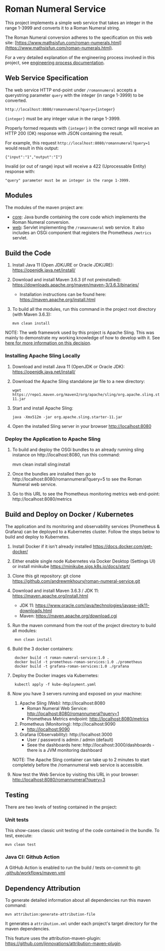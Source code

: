 # Roman Numeral Service

This project implements a simple web service that takes an integer in the range 1-3999 and converts it to a Roman Numeral string.

The Roman Numeral conversion adheres to the specification on this web site: [https://www.mathsisfun.com/roman-numerals.html](https://www.mathsisfun.com/roman-numerals.html).

For a very detailed explanation of the engineering process involved in this project, see [engineering process documentation](engineering-process.md).

## Web Service Specification
The web service HTTP end-point under ``/romannumeral`` accepts a querystring parameter ``query`` with the integer (in range 1-3999) to be converted.

	http://localhost:8080/romannumeral?query={integer}

``{integer}`` must be any integer value in the range 1-3999.

Properly formed requests with ``{integer}`` in the correct range will receive an HTTP 200 (OK) response with JSON containing the result.

For example, this request ``http://localhost:8080/romannumeral?query=1`` would result in this output:
	
	{"input":"1","output":"I"}

Invalid (or out of range) input will receive a 422 (Uprocessable Entity) response with:

	"query" parameter must be an integer in the range 1-3999.


## Modules

The modules of the maven project are:

* [core](roman-numeral-service.core): Java bundle containing the core code which implements the Roman Numeral conversion.
* [web](roman-numeral-service.web): Servlet implementing the `/romannumeral` web service.  It also includes an OSGi component that registers the Prometheus `/metrics` servlet.

## Build the Code
1. Install Java 11 (Open JDK/JRE or Oracle JDK/JRE): https://openjdk.java.net/install/
2. Download and install Maven 3.6.3 (if not preinstalled): https://downloads.apache.org/maven/maven-3/3.6.3/binaries/
   * Installation instructions can be found here: https://maven.apache.org/install.html
4. To build all the modules, run this command in the project root directory (with Maven 3.6.3):

       mvn clean install

NOTE: The web framework used by this project is Apache Sling.  This was mainly to demonstrate my working knowledge of how to develop with it.  See [here for more information on this decision](engineering-process.md#web-framework).

### Installing Apache Sling Locally

1. Download and install Java 11 (OpenJDK or Oracle JDK): https://openjdk.java.net/install/
2. Download the Apache Sling standalone jar file to a new directory:

       wget https://repo1.maven.org/maven2/org/apache/sling/org.apache.sling.starter/11/org.apache.sling.starter-11.jar

3. Start and install Apache Sling:
       
       java -Xmx512m -jar org.apache.sling.starter-11.jar
       
4. Open the installed Sling server in your browser [http://localhost:8080](http://localhost:8080)

### Deploy the Application to Apache Sling

1. To build and deploy the OSGi bundles to an already running sling instance on http://localhost:8080, run this command:

    mvn clean install sling:install

2. Once the bundles are installed then go to http://localhost:8080/romannumeral?query=5 to see the Roman Numeral web service.
3. Go to this URL to see the Prometheus monitoring metrics web end-point: http://localhost:8080/metrics

## Build and Deploy on Docker / Kubernetes
The application and its monitoring and observability services (Prometheus & Grafana) can be deployed to a Kubernetes cluster.  Follow the steps below to build and deploy to Kubernetes.

1. Install Docker if it isn't already installed https://docs.docker.com/get-docker/
2. Either enable single node Kubernetes via Docker Desktop (Settings UI) or install minikube https://minikube.sigs.k8s.io/docs/start/
3. Clone this git repository:
git clone https://github.com/andrewmkhoury/roman-numeral-service.git
	
4. Download and install Maven 3.6.3 / JDK 11: https://maven.apache.org/install.html
	* JDK 11: https://www.oracle.com/java/technologies/javase-jdk11-downloads.html
	* Maven: https://maven.apache.org/download.cgi

5. Run the maven command from the root of the project directory to build all modules:
	
		mvn clean install
	
6. Build the 3 docker containers:

		docker build -t roman-numeral-service:1.0 .
		docker build -t prometheus-roman-services:1.0 ./prometheus
		docker build -t grafana-roman-services:1.0 ./grafana
	
7. Deploy the Docker images via Kubernetes:

		kubectl apply -f kube-deployment.yaml
	
8. Now you have 3 servers running and exposed on your machine:
	1. Apache Sling (Web): http://localhost:8080
		* Roman Numeral Web Service: [http://localhost:8080/romannumeral?query=1](http://localhost:8080/romannumeral?query=1)
		* Prometheus Metrics endpoint: [http://localhost:8080/metrics](http://localhost:8080/metrics)
	2. Prometheus (Monitoring): http://localhost:9090
		* [http://localhost:9090](http://localhost:9090)
	3. Grafana (Observability): http://localhost:3000
		* User / password is admin / admin (default)
		* Seee the dashboards here: http://localhost:3000/dashboards - there is a JVM monitoring dashboard
		
	NOTE: The Apache Sling container can take up to 2 minutes to start completely before the /romannumeral web service is accessible.

9. Now test the Web Service by visiting this URL in your browser: [http://localhost:8080/romannumeral?query=3](http://localhost:8080/romannumeral?query=3)


## Testing

There are two levels of testing contained in the project:

### Unit tests

This show-cases classic unit testing of the code contained in the bundle. To
test, execute:

    mvn clean test

### Java CI: Github Action
A GitHub Action is enabled to run the build / tests on-commit to git:
[.github/workflows/maven.yml](https://github.com/andrewmkhoury/roman-numeral-service/blob/master/.github/workflows/maven.yml)


## Dependency Attribution
To generate detailed information about all dependencies run this maven command:
	
	mvn attribution:generate-attribution-file

It generates a `attribution.xml` under each project's target directory for the maven dependencies.

This feature uses the attribution-maven-plugin: https://github.com/jinnovations/attribution-maven-plugin.
